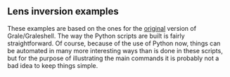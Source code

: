 Lens inversion examples
-----------------------

These examples are based on the ones for the [original](http://research.edm.uhasselt.be/jori/page/Physics/GraleV1.html)
version of Grale/Graleshell. The way the Python scripts are built
is fairly straightforward. Of course, because of the use of Python now,
things can be automated in many more interesting ways than is done
in these scripts, but for the purpose of illustrating the main commands
it is probably not a bad idea to keep things simple.

